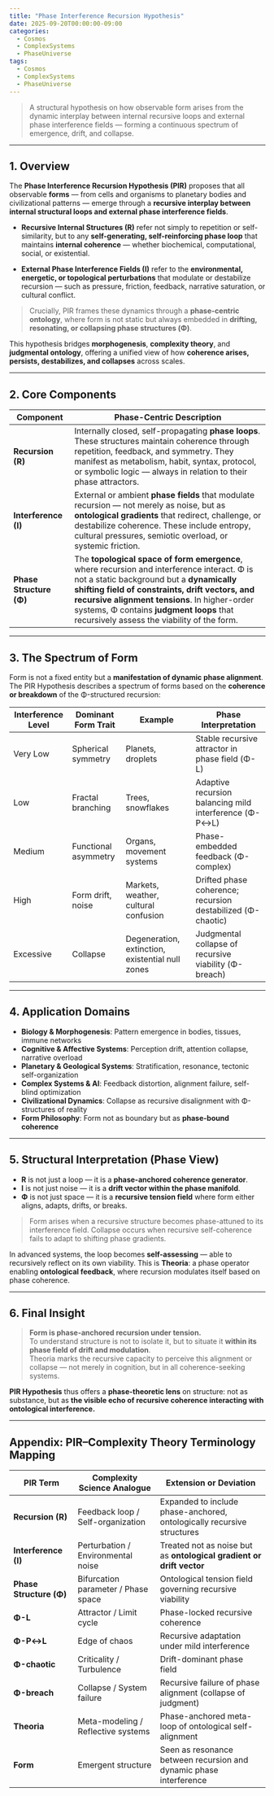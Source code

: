 ```yaml
---
title: "Phase Interference Recursion Hypothesis"
date: 2025-09-20T00:00:00-09:00
categories:
  - Cosmos
  - ComplexSystems
  - PhaseUniverse
tags:
  - Cosmos
  - ComplexSystems
  - PhaseUniverse
---
```


> A structural hypothesis on how observable form arises from the dynamic interplay between internal recursive loops and external phase interference fields — forming a continuous spectrum of emergence, drift, and collapse.

---

## 1. Overview

The **Phase Interference Recursion Hypothesis (PIR)** proposes that all observable **forms** — from cells and organisms to planetary bodies and civilizational patterns — emerge through a **recursive interplay between internal structural loops and external phase interference fields**. 

- **Recursive Internal Structures (R)** refer not simply to repetition or self-similarity, but to any **self-generating, self-reinforcing phase loop** that maintains **internal coherence** — whether biochemical, computational, social, or existential.

- **External Phase Interference Fields (I)** refer to the **environmental, energetic, or topological perturbations** that modulate or destabilize recursion — such as pressure, friction, feedback, narrative saturation, or cultural conflict.

> Crucially, PIR frames these dynamics through a **phase-centric ontology**, where form is not static but always embedded in **drifting, resonating, or collapsing phase structures (Φ)**.

This hypothesis bridges **morphogenesis**, **complexity theory**, and **judgmental ontology**, offering a unified view of how **coherence arises, persists, destabilizes, and collapses** across scales.

---

## 2. Core Components

| Component | Phase-Centric Description |
|----------|----------------------------|
| **Recursion (R)** | Internally closed, self-propagating **phase loops**. These structures maintain coherence through repetition, feedback, and symmetry. They manifest as metabolism, habit, syntax, protocol, or symbolic logic — always in relation to their phase attractors. |
| **Interference (I)** | External or ambient **phase fields** that modulate recursion — not merely as noise, but as **ontological gradients** that redirect, challenge, or destabilize coherence. These include entropy, cultural pressures, semiotic overload, or systemic friction. |
| **Phase Structure (Φ)** | The **topological space of form emergence**, where recursion and interference interact. Φ is not a static background but a **dynamically shifting field of constraints, drift vectors, and recursive alignment tensions**. In higher-order systems, Φ contains **judgment loops** that recursively assess the viability of the form. |

---

## 3. The Spectrum of Form

Form is not a fixed entity but a **manifestation of dynamic phase alignment**. The PIR Hypothesis describes a spectrum of forms based on the **coherence or breakdown** of the Φ-structured recursion:

| Interference Level | Dominant Form Trait | Example | Phase Interpretation |
|--------------------|---------------------|---------|-----------------------|
| Very Low           | Spherical symmetry  | Planets, droplets | Stable recursive attractor in phase field (Φ-L) |
| Low                | Fractal branching   | Trees, snowflakes | Adaptive recursion balancing mild interference (Φ-P↔L) |
| Medium             | Functional asymmetry | Organs, movement systems | Phase-embedded feedback (Φ-complex) |
| High               | Form drift, noise   | Markets, weather, cultural confusion | Drifted phase coherence; recursion destabilized (Φ-chaotic) |
| Excessive          | Collapse            | Degeneration, extinction, existential null zones | Judgmental collapse of recursive viability (Φ-breach) |

---

## 4. Application Domains

- **Biology & Morphogenesis**: Pattern emergence in bodies, tissues, immune networks
- **Cognitive & Affective Systems**: Perception drift, attention collapse, narrative overload
- **Planetary & Geological Systems**: Stratification, resonance, tectonic self-organization
- **Complex Systems & AI**: Feedback distortion, alignment failure, self-blind optimization
- **Civilizational Dynamics**: Collapse as recursive disalignment with Φ-structures of reality
- **Form Philosophy**: Form not as boundary but as **phase-bound coherence**

---

## 5. Structural Interpretation (Phase View)

- **R** is not just a loop — it is a **phase-anchored coherence generator**.
- **I** is not just noise — it is a **drift vector within the phase manifold**.
- **Φ** is not just space — it is a **recursive tension field** where form either aligns, adapts, drifts, or breaks.

> Form arises when a recursive structure becomes phase-attuned to its interference field. Collapse occurs when recursive self-coherence fails to adapt to shifting phase gradients.

In advanced systems, the loop becomes **self-assessing** — able to recursively reflect on its own viability. This is **Theoria**: a phase operator enabling **ontological feedback**, where recursion modulates itself based on phase coherence.

---

## 6. Final Insight

> **Form is phase-anchored recursion under tension.**  
> To understand structure is not to isolate it, but to situate it **within its phase field of drift and modulation**.  
> Theoria marks the recursive capacity to perceive this alignment or collapse — not merely in cognition, but in all coherence-seeking systems.

**PIR Hypothesis** thus offers a **phase-theoretic lens** on structure: not as substance, but as **the visible echo of recursive coherence interacting with ontological interference.**

---

## Appendix: PIR–Complexity Theory Terminology Mapping

| PIR Term | Complexity Science Analogue | Extension or Deviation |
|----------|-----------------------------|-------------------------|
| **Recursion (R)** | Feedback loop / Self-organization | Expanded to include phase-anchored, ontologically recursive structures |
| **Interference (I)** | Perturbation / Environmental noise | Treated not as noise but as **ontological gradient or drift vector** |
| **Phase Structure (Φ)** | Bifurcation parameter / Phase space | Ontological tension field governing recursive viability |
| **Φ-L** | Attractor / Limit cycle | Phase-locked recursive coherence |
| **Φ-P↔L** | Edge of chaos | Recursive adaptation under mild interference |
| **Φ-chaotic** | Criticality / Turbulence | Drift-dominant phase field |
| **Φ-breach** | Collapse / System failure | Recursive failure of phase alignment (collapse of judgment) |
| **Theoria** | Meta-modeling / Reflective systems | Phase-anchored meta-loop of ontological self-alignment |
| **Form** | Emergent structure | Seen as resonance between recursion and dynamic phase interference |
